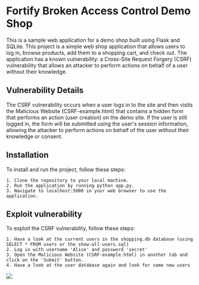 # Fortify Broken Access Control Demo Shop

This is a sample web application for a demo shop built using Flask and SQLite. This project is a simple web shop application that allows users to log in, browse products, add them to a shopping cart, and check out. The application has a known vulnerability: a Cross-Site Request Forgery (CSRF) vulnerability that allows an attacker to perform actions on behalf of a user without their knowledge.

## Vulnerability Details

The CSRF vulnerability occurs when a user logs in to the site and then visits the Malicious Website (CSRF-example.html) that contains a hidden form that performs an action (user creation) on the demo site. If the user is still logged in, the form will be submitted using the user's session information, allowing the attacker to perform actions on behalf of the user without their knowledge or consent.

## Installation

To install and run the project, follow these steps:

    1. Clone the repository to your local machine.
    2. Run the application by running python app.py.
    3. Navigate to localhost:5000 in your web browser to use the application.

## Exploit vulnerability

To exploit the CSRF vulnerability, follow these steps:

    1. Have a look at the current users in the shopping.db database (using SELECT * FROM users or the show-all-users.sql) 
    2. Log in with username 'Alice' and password 'secret'
    3. Open the Malicious Website (CSRF-example.html) in another tab and click on the 'Submit' button.
    4. Have a look at the user database again and look for some new users

![](https://gifyu.com/image/S7Mmb)